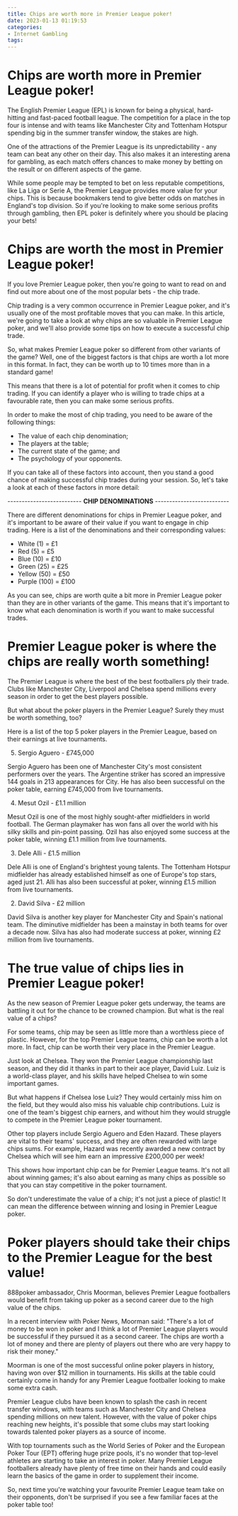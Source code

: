 ```yaml
---
title: Chips are worth more in Premier League poker!
date: 2023-01-13 01:19:53
categories:
- Internet Gambling
tags:
---
```



#  Chips are worth more in Premier League poker!

The English Premier League (EPL) is known for being a physical, hard-hitting and fast-paced football league. The competition for a place in the top four is intense and with teams like Manchester City and Tottenham Hotspur spending big in the summer transfer window, the stakes are high.

One of the attractions of the Premier League is its unpredictability - any team can beat any other on their day. This also makes it an interesting arena for gambling, as each match offers chances to make money by betting on the result or on different aspects of the game.

While some people may be tempted to bet on less reputable competitions, like La Liga or Serie A, the Premier League provides more value for your chips. This is because bookmakers tend to give better odds on matches in England's top division. So if you're looking to make some serious profits through gambling, then EPL poker is definitely where you should be placing your bets!

#  Chips are worth the most in Premier League poker!

If you love Premier League poker, then you're going to want to read on and find out more about one of the most popular bets - the chip trade.

Chip trading is a very common occurrence in Premier League poker, and it's usually one of the most profitable moves that you can make. In this article, we're going to take a look at why chips are so valuable in Premier League poker, and we'll also provide some tips on how to execute a successful chip trade.

So, what makes Premier League poker so different from other variants of the game? Well, one of the biggest factors is that chips are worth a lot more in this format. In fact, they can be worth up to 10 times more than in a standard game!

This means that there is a lot of potential for profit when it comes to chip trading. If you can identify a player who is willing to trade chips at a favourable rate, then you can make some serious profits.

In order to make the most of chip trading, you need to be aware of the following things:

- The value of each chip denomination;
- The players at the table;
- The current state of the game; and
- The psychology of your opponents.

If you can take all of these factors into account, then you stand a good chance of making successful chip trades during your session. So, let's take a look at each of these factors in more detail:

 -------------------------- ****CHIP DENOMINATIONS**** --------------------------

 There are different denominations for chips in Premier League poker, and it's important to be aware of their value if you want to engage in chip trading. Here is a list of the denominations and their corresponding values:

  - White (1)  = £1 
- Red (5)  = £5 
- Blue (10) = £10 
- Green (25) = £25 
- Yellow (50) = £50 
- Purple (100) = £100 

 As you can see, chips are worth quite a bit more in Premier League poker than they are in other variants of the game. This means that it's important to know what each denomination is worth if you want to make successful trades.

#  Premier League poker is where the chips are really worth something!

The Premier League is where the best of the best footballers ply their trade. Clubs like Manchester City, Liverpool and Chelsea spend millions every season in order to get the best players possible.

But what about the poker players in the Premier League? Surely they must be worth something, too?

Here is a list of the top 5 poker players in the Premier League, based on their earnings at live tournaments.

5) Sergio Aguero - £745,000

Sergio Aguero has been one of Manchester City's most consistent performers over the years. The Argentine striker has scored an impressive 144 goals in 213 appearances for City. He has also been successful on the poker table, earning £745,000 from live tournaments.

4) Mesut Ozil - £1.1 million

Mesut Ozil is one of the most highly sought-after midfielders in world football. The German playmaker has won fans all over the world with his silky skills and pin-point passing. Ozil has also enjoyed some success at the poker table, winning £1.1 million from live tournaments.

3) Dele Alli - £1.5 million

Dele Alli is one of England's brightest young talents. The Tottenham Hotspur midfielder has already established himself as one of Europe's top stars, aged just 21. Alli has also been successful at poker, winning £1.5 million from live tournaments.

2) David Silva - £2 million

David Silva is another key player for Manchester City and Spain's national team. The diminutive midfielder has been a mainstay in both teams for over a decade now. Silva has also had moderate success at poker, winning £2 million from live tournaments.

#  The true value of chips lies in Premier League poker!

As the new season of Premier League poker gets underway, the teams are battling it out for the chance to be crowned champion. But what is the real value of a chips?

For some teams, chip may be seen as little more than a worthless piece of plastic. However, for the top Premier League teams, chip can be worth a lot more. In fact, chip can be worth their very place in the Premier League.

Just look at Chelsea. They won the Premier League championship last season, and they did it thanks in part to their ace player, David Luiz. Luiz is a world-class player, and his skills have helped Chelsea to win some important games.

But what happens if Chelsea lose Luiz? They would certainly miss him on the field, but they would also miss his valuable chip contributions. Luiz is one of the team's biggest chip earners, and without him they would struggle to compete in the Premier League poker tournament.

 Other top players include Sergio Aguero and Eden Hazard. These players are vital to their teams' success, and they are often rewarded with large chips sums. For example, Hazard was recently awarded a new contract by Chelsea which will see him earn an impressive £200,000 per week!

This shows how important chip can be for Premier League teams. It's not all about winning games; it's also about earning as many chips as possible so that you can stay competitive in the poker tournament.

So don't underestimate the value of a chip; it's not just a piece of plastic! It can mean the difference between winning and losing in Premier League poker.

#  Poker players should take their chips to the Premier League for the best value!

888poker ambassador, Chris Moorman, believes Premier League footballers would benefit from taking up poker as a second career due to the high value of the chips.

In a recent interview with Poker News, Moorman said: "There's a lot of money to be won in poker and I think a lot of Premier League players would be successful if they pursued it as a second career. The chips are worth a lot of money and there are plenty of players out there who are very happy to risk their money."

Moorman is one of the most successful online poker players in history, having won over $12 million in tournaments. His skills at the table could certainly come in handy for any Premier League footballer looking to make some extra cash.

Premier League clubs have been known to splash the cash in recent transfer windows, with teams such as Manchester City and Chelsea spending millions on new talent. However, with the value of poker chips reaching new heights, it's possible that some clubs may start looking towards talented poker players as a source of income.

With top tournaments such as the World Series of Poker and the European Poker Tour (EPT) offering huge prize pools, it's no wonder that top-level athletes are starting to take an interest in poker. Many Premier League footballers already have plenty of free time on their hands and could easily learn the basics of the game in order to supplement their income.

So, next time you're watching your favourite Premier League team take on their opponents, don't be surprised if you see a few familiar faces at the poker table too!